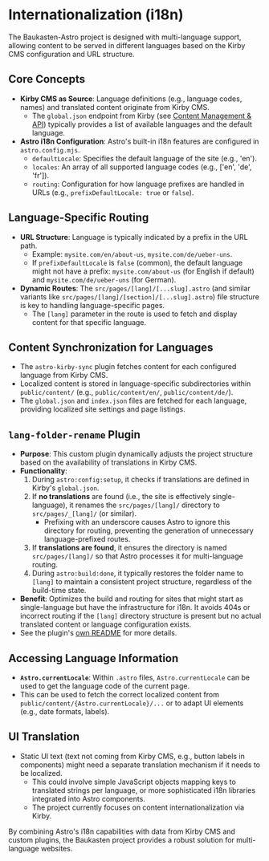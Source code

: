 # Internationalization (i18n)

The Baukasten-Astro project is designed with multi-language support, allowing content to be served in different languages based on the Kirby CMS configuration and URL structure.

## Core Concepts

- **Kirby CMS as Source**: Language definitions (e.g., language codes, names) and translated content originate from Kirby CMS.
  - The `global.json` endpoint from Kirby (see [Content Management & API](./content-management-api.md)) typically provides a list of available languages and the default language.
- **Astro i18n Configuration**: Astro's built-in i18n features are configured in `astro.config.mjs`.
  - `defaultLocale`: Specifies the default language of the site (e.g., 'en').
  - `locales`: An array of all supported language codes (e.g., ['en', 'de', 'fr']).
  - `routing`: Configuration for how language prefixes are handled in URLs (e.g., `prefixDefaultLocale: true` or `false`).

## Language-Specific Routing

- **URL Structure**: Language is typically indicated by a prefix in the URL path.
  - Example: `mysite.com/en/about-us`, `mysite.com/de/ueber-uns`.
  - If `prefixDefaultLocale` is `false` (common), the default language might not have a prefix: `mysite.com/about-us` (for English if default) and `mysite.com/de/ueber-uns` (for German).
- **Dynamic Routes**: The `src/pages/[lang]/[...slug].astro` (and similar variants like `src/pages/[lang]/[section]/[...slug].astro`) file structure is key to handling language-specific pages.
  - The `[lang]` parameter in the route is used to fetch and display content for that specific language.

## Content Synchronization for Languages

- The `astro-kirby-sync` plugin fetches content for each configured language from Kirby CMS.
- Localized content is stored in language-specific subdirectories within `public/content/` (e.g., `public/content/en/`, `public/content/de/`).
- The `global.json` and `index.json` files are fetched for each language, providing localized site settings and page listings.

## `lang-folder-rename` Plugin

- **Purpose**: This custom plugin dynamically adjusts the project structure based on the availability of translations in Kirby CMS.
- **Functionality**:
  1.  During `astro:config:setup`, it checks if translations are defined in Kirby's `global.json`.
  2.  If **no translations** are found (i.e., the site is effectively single-language), it renames the `src/pages/[lang]/` directory to `src/pages/_[lang]/` (or similar).
      - Prefixing with an underscore causes Astro to ignore this directory for routing, preventing the generation of unnecessary language-prefixed routes.
  3.  If **translations are found**, it ensures the directory is named `src/pages/[lang]/` so that Astro processes it for multi-language routing.
  4.  During `astro:build:done`, it typically restores the folder name to `[lang]` to maintain a consistent project structure, regardless of the build-time state.
- **Benefit**: Optimizes the build and routing for sites that might start as single-language but have the infrastructure for i18n. It avoids 404s or incorrect routing if the `[lang]` directory structure is present but no actual translated content or language configuration exists.
- See the plugin's [own README](../plugins/lang-folder-rename/README.md) for more details.

## Accessing Language Information

- **`Astro.currentLocale`**: Within `.astro` files, `Astro.currentLocale` can be used to get the language code of the current page.
- This can be used to fetch the correct localized content from `public/content/{Astro.currentLocale}/...` or to adapt UI elements (e.g., date formats, labels).

## UI Translation

- Static UI text (text not coming from Kirby CMS, e.g., button labels in components) might need a separate translation mechanism if it needs to be localized.
  - This could involve simple JavaScript objects mapping keys to translated strings per language, or more sophisticated i18n libraries integrated into Astro components.
  - The project currently focuses on content internationalization via Kirby.

By combining Astro's i18n capabilities with data from Kirby CMS and custom plugins, the Baukasten project provides a robust solution for multi-language websites.
